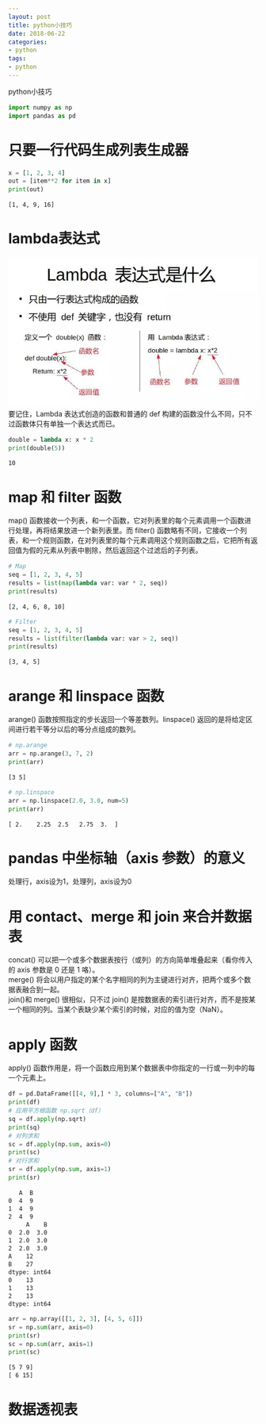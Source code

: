 ```yaml
---
layout: post
title: python小技巧
date: 2018-06-22
categories: 
- python
tags: 
- python
---
```

python小技巧
<!--more-->

```python
import numpy as np
import pandas as pd
```

# 只要一行代码生成列表生成器


```python
x = [1, 2, 3, 4]
out = [item**2 for item in x]
print(out)
```

    [1, 4, 9, 16]
    

# lambda表达式
![](/assets/images/python/lambda.jpg)
要记住，Lambda 表达式创造的函数和普通的 def 构建的函数没什么不同，只不过函数体只有单独一个表达式而已。


```python
double = lambda x: x * 2
print(double(5))
```

    10
    

# map 和 filter 函数
 map() 函数接收一个列表，和一个函数，它对列表里的每个元素调用一个函数进行处理，再将结果放进一个新列表里。而 filter() 函数略有不同，它接收一个列表，和一个规则函数，在对列表里的每个元素调用这个规则函数之后，它把所有返回值为假的元素从列表中剔除，然后返回这个过滤后的子列表。


```python
# Map
seq = [1, 2, 3, 4, 5]
results = list(map(lambda var: var * 2, seq))
print(results)
```

    [2, 4, 6, 8, 10]
    


```python
# Filter
seq = [1, 2, 3, 4, 5]
results = list(filter(lambda var: var > 2, seq))
print(results)
```

    [3, 4, 5]
    

# arange 和 linspace 函数
arange() 函数按照指定的步长返回一个等差数列。linspace() 返回的是将给定区间进行若干等分以后的等分点组成的数列。


```python
# np.arange
arr = np.arange(3, 7, 2)
print(arr)
```

    [3 5]
    


```python
# np.linspace
arr = np.linspace(2.0, 3.0, num=5)
print(arr)
```

    [ 2.    2.25  2.5   2.75  3.  ]
    

# pandas 中坐标轴（axis 参数）的意义
处理行，axis设为1，处理列，axis设为0

# 用 contact、merge 和 join 来合并数据表
concat() 可以把一个或多个数据表按行（或列）的方向简单堆叠起来（看你传入的 axis 参数是 0 还是 1 咯）。  
merge() 将会以用户指定的某个名字相同的列为主键进行对齐，把两个或多个数据表融合到一起。  
join()和 merge() 很相似，只不过 join() 是按数据表的索引进行对齐，而不是按某一个相同的列。当某个表缺少某个索引的时候，对应的值为空（NaN）。

# apply 函数
apply() 函数作用是，将一个函数应用到某个数据表中你指定的一行或一列中的每一个元素上。



```python
df = pd.DataFrame([[4, 9],] * 3, columns=["A", "B"])
print(df)
# 应用平方根函数 np.sqrt（df）
sq = df.apply(np.sqrt)
print(sq)
# 对列求和
sc = df.apply(np.sum, axis=0)
print(sc)
# 对行求和
sr = df.apply(np.sum, axis=1)
print(sr)
```

       A  B
    0  4  9
    1  4  9
    2  4  9
         A    B
    0  2.0  3.0
    1  2.0  3.0
    2  2.0  3.0
    A    12
    B    27
    dtype: int64
    0    13
    1    13
    2    13
    dtype: int64
    


```python
arr = np.array([[1, 2, 3], [4, 5, 6]])
sr = np.sum(arr, axis=0)
print(sr)
sc = np.sum(arr, axis=1)
print(sc)
```

    [5 7 9]
    [ 6 15]
    

# 数据透视表
